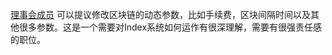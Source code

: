[理事会成员](introduction/committee) 可以提议修改区块链的动态参数，比如手续费，区块间隔时间以及其他很多参数。这是一个需要对Index系统如何运作有很深理解，需要有很强责任感的职位。